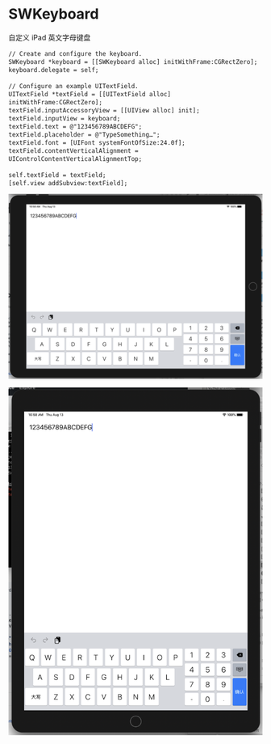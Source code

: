 # SWKeyboard
自定义 iPad 英文字母键盘

```Objc
// Create and configure the keyboard.
SWKeyboard *keyboard = [[SWKeyboard alloc] initWithFrame:CGRectZero];
keyboard.delegate = self;

// Configure an example UITextField.
UITextField *textField = [[UITextField alloc] initWithFrame:CGRectZero];
textField.inputAccessoryView = [[UIView alloc] init];
textField.inputView = keyboard;
textField.text = @"123456789ABCDEFG";
textField.placeholder = @"TypeSomething…";
textField.font = [UIFont systemFontOfSize:24.0f];
textField.contentVerticalAlignment = UIControlContentVerticalAlignmentTop;

self.textField = textField;
[self.view addSubview:textField];
```

![avatar](https://github.com/SWING1993/SWKeyboard/blob/master/Screenshots/1.png)

![avatar](https://github.com/SWING1993/SWKeyboard/blob/master/Screenshots/2.png)
